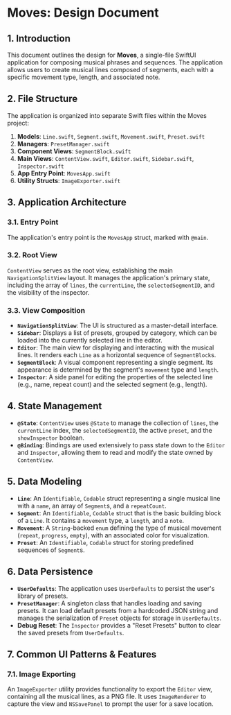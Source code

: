 # Moves: Design Document

## 1. Introduction

This document outlines the design for **Moves**, a single-file SwiftUI application for composing musical phrases and sequences. The application allows users to create musical lines composed of segments, each with a specific movement type, length, and associated note.

## 2. File Structure

The application is organized into separate Swift files within the Moves project:

1.  **Models**: `Line.swift`, `Segment.swift`, `Movement.swift`, `Preset.swift`
2.  **Managers**: `PresetManager.swift`
3.  **Component Views**: `SegmentBlock.swift`
4.  **Main Views**: `ContentView.swift`, `Editor.swift`, `Sidebar.swift`, `Inspector.swift`
5.  **App Entry Point**: `MovesApp.swift`
6.  **Utility Structs**: `ImageExporter.swift`

## 3. Application Architecture

### 3.1. Entry Point

The application's entry point is the `MovesApp` struct, marked with `@main`.

### 3.2. Root View

`ContentView` serves as the root view, establishing the main `NavigationSplitView` layout. It manages the application's primary state, including the array of `lines`, the `currentLine`, the `selectedSegmentID`, and the visibility of the inspector.

### 3.3. View Composition

-   **`NavigationSplitView`**: The UI is structured as a master-detail interface.
-   **`Sidebar`**: Displays a list of presets, grouped by category, which can be loaded into the currently selected line in the editor.
-   **`Editor`**: The main view for displaying and interacting with the musical lines. It renders each `Line` as a horizontal sequence of `SegmentBlock`s.
-   **`SegmentBlock`**: A visual component representing a single segment. Its appearance is determined by the segment's `movement` type and `length`.
-   **`Inspector`**: A side panel for editing the properties of the selected line (e.g., name, repeat count) and the selected segment (e.g., length).

## 4. State Management

-   **`@State`**: `ContentView` uses `@State` to manage the collection of `lines`, the `currentLine` index, the `selectedSegmentID`, the active `preset`, and the `showInspector` boolean.
-   **`@Binding`**: Bindings are used extensively to pass state down to the `Editor` and `Inspector`, allowing them to read and modify the state owned by `ContentView`.

## 5. Data Modeling

-   **`Line`**: An `Identifiable`, `Codable` struct representing a single musical line with a `name`, an array of `Segment`s, and a `repeatCount`.
-   **`Segment`**: An `Identifiable`, `Codable` struct that is the basic building block of a `Line`. It contains a `movement` type, a `length`, and a `note`.
-   **`Movement`**: A `String`-backed `enum` defining the type of musical movement (`repeat`, `progress`, `empty`), with an associated color for visualization.
-   **`Preset`**: An `Identifiable`, `Codable` struct for storing predefined sequences of `Segment`s.

## 6. Data Persistence

-   **`UserDefaults`**: The application uses `UserDefaults` to persist the user's library of presets.
-   **`PresetManager`**: A singleton class that handles loading and saving presets. It can load default presets from a hardcoded JSON string and manages the serialization of `Preset` objects for storage in `UserDefaults`.
-   **Debug Reset**: The `Inspector` provides a "Reset Presets" button to clear the saved presets from `UserDefaults`.

## 7. Common UI Patterns & Features

### 7.1. Image Exporting

An `ImageExporter` utility provides functionality to export the `Editor` view, containing all the musical lines, as a PNG file. It uses `ImageRenderer` to capture the view and `NSSavePanel` to prompt the user for a save location.
